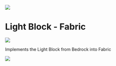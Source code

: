 ![](https://i.imgur.com/bQ4Yx05.png)
# Light Block - Fabric
![](https://img.shields.io/jenkins/build?jobUrl=https%3A%2F%2Fci.hexeption.dev%2Fjob%2FLightBlock%2Fjob%2F1.15%2F)


Implements the Light Block from Bedrock into Fabric 

![](https://i.imgur.com/Sz4E0Sz.png)

